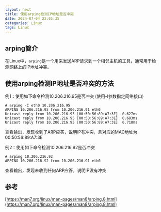 ```yaml
---
layout: next
title: 使用arping检测IP地址是否冲突
date: 2024-07-04 22:05:35
categories: Linux
tags: Linux
---
```


## arping简介
在Linux中，`arping`是一个用来发送ARP请求到一个相邻主机的工具，通常用于检测网络上的IP地址冲突。

## 使用arping检测IP地址是否冲突的方法

例1：使用如下命令检测10.206.216.95是否冲突 (使用-I参数指定网络接口)
```
# arping -I eth0 10.206.216.95
ARPING 10.206.216.95 from 10.206.216.91 eth0
Unicast reply from 10.206.216.95 [00:50:56:89:A7:3E]  0.627ms
Unicast reply from 10.206.216.95 [00:50:56:89:A7:3E]  0.683ms
Unicast reply from 10.206.216.95 [00:50:56:89:A7:3E]  0.718ms
```
查看输出，发现收到了ARP应答，说明IP有冲突，且对应的MAC地址为00:50:56:89:A7:3E

例2：使用如下命令检测10.206.216.92是否冲突
```
# arping 10.206.216.92
ARPING 10.206.216.92 from 10.206.216.91 eth0
```
查看输出，发现未收到任何ARP应答，说明IP没有冲突

## 参考
[https://man7.org/linux/man-pages/man8/arping.8.html](https://man7.org/linux/man-pages/man8/arping.8.html)
